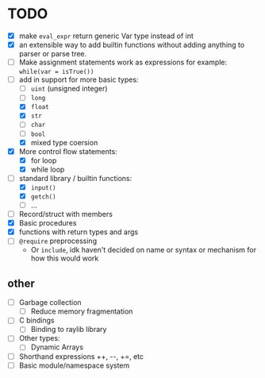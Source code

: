 # TODO
- [X] make `eval_expr` return generic Var type instead of int
- [X] an extensible way to add builtin functions without adding anything to parser or parse tree.
- [ ] Make assignment statements work as expressions for example: `while(var = isTrue())`
- [ ] add in support for more basic types:
    - [ ] `uint` (unsigned integer)
    - [ ] `long`
    - [X] `float`
    - [X] `str`
    - [ ] `char`
    - [ ] `bool`
    - [X] mixed type coersion
- [X] More control flow statements:
    - [X] for loop
    - [X] while loop
- [ ] standard library / builtin functions:
    - [X] `input()`
    - [X] `getch()`
    - [ ] ...
- [ ] Record/struct with members
- [X] Basic procedures
- [X] functions with return types and args
- [ ] `@require` preprocessing
    - Or `include`, idk haven't decided on name or syntax or mechanism for how this would
    work

## other
- [ ] Garbage collection
    - [ ] Reduce memory fragmentation
- [ ] C bindings
    - [ ] Binding to raylib library
- [ ] Other types:
    - [ ] Dynamic Arrays
- [ ] Shorthand expressions ++, --, +=, etc
- [ ] Basic module/namespace system
